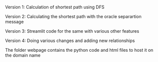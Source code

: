 Version 1: Calculation of shortest path using DFS  

Version 2: Calculating the shortest path with the oracle separartion message  

Version 3: Streamlit code for the same with various other features  

Version 4: Doing various changes and adding new relationships  

The folder webpage contains the python code and html files to host it on the domain name
